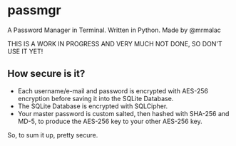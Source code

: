 # passmgr
A Password Manager in Terminal. Written in Python. Made by @mrmalac

THIS IS A WORK IN PROGRESS AND VERY MUCH NOT DONE, SO DON'T USE IT YET!

## How secure is it?
- Each username/e-mail and password is encrypted with AES-256 encryption before saving it into the SQLite Database.
- The SQLite Database is encrypted with SQLCipher.
- Your master password is custom salted, then hashed with SHA-256 and MD-5, to produce the AES-256 key to your other AES-256 key.

So, to sum it up, pretty secure.
